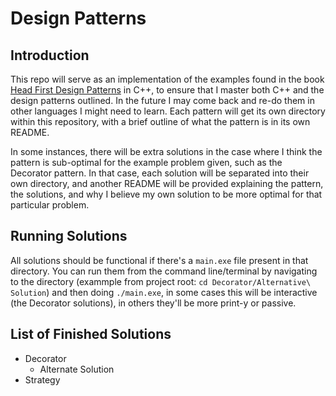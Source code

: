 # Design Patterns
## Introduction
This repo will serve as an implementation of the examples found in the book [Head First Design Patterns](https://www.amazon.com/Head-First-Design-Patterns-Object-Oriented/dp/149207800X/ref=sr_1_1?crid=2ABJFRG3OMV6D&dib=eyJ2IjoiMSJ9.KueZMlNMlxnKpiJVz_jRt_7FXsYyv2hmjQCQVyWBTC0QTXHGeHVJ2Aa9KlAnKzKhakX2oNblI6G962zqBk2hSj_O0DjrenXTEQNRImeXZrCWLES_55F4TFTpBdZ_Qsia2X9sQqfi1dxfEti8PKJn4FClmN-5Txxz84RkkJyW1Ra36qVO2XyvqsDuX-gH3W-ij8qqIciDpyoy2EiexfUhi-IjHH3k8RYyVPULptWEAiE.RY0JDeu1JO60Xry9x0l4uSpqBUVcnbyeKTz1caeSrZE&dib_tag=se&keywords=head+first+design+patterns&qid=1739922329&sprefix=head+first+de%2Caps%2C117&sr=8-1) in C++, to ensure that I master both C++ and the design patterns outlined.  In the future I may come back and re-do them in other languages I might need to learn.  Each pattern will get its own directory within this repository, with a brief outline of what the pattern is in its own README.

In some instances, there will be extra solutions in the case where I think the pattern is sub-optimal for the example problem given, such as the Decorator pattern.  In that case, each solution will be separated into their own directory, and another README will be provided explaining the pattern, the solutions, and why I believe my own solution to be more optimal for that particular problem.

## Running Solutions
All solutions should be functional if there's a ```main.exe``` file present in that directory.  You can run them from the command line/terminal by navigating to the directory (exammple from project root: ```cd Decorator/Alternative\ Solution```) and then doing ```./main.exe```, in some cases this will be interactive (the Decorator solutions), in others they'll be more print-y or passive.

## List of Finished Solutions
- Decorator
    - Alternate Solution
- Strategy